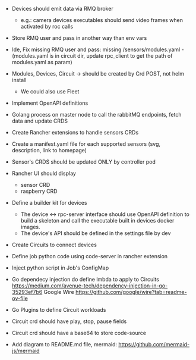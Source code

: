 
- Devices should emit data via RMQ broker
  - e.g.: camera devices executables should send video frames when activated by roc calls
- Store RMQ user and pass in another way than env vars
- Ide, Fix missing RMQ user and pass: missing /sensors/modules.yaml - (modules.yaml is in circuit dir, update rpc_client to get the path of modules.yaml as param)
- Modules, Devices, Circuit -> should be created by Crd POST, not helm install
  - We could also use Fleet
- Implement OpenAPI definitions
- Golang process on master node to call the rabbitMQ endpoints, fetch data and update CRDS
- Create Rancher extensions to handle sensors CRDs
- Create a manifest.yaml file for each supported sensors (svg, description, link to homepage)
- Sensor's CRDS should be updated ONLY by controller pod
- Rancher UI should display
  - sensor CRD
  - raspberry CRD
- Define a builder kit for devices
  - The device <-> rpc-server interface should use OpenAPI definition to build a skeleton and call the executable built in devices docker images.
  - The device's API should be defined in the settings file by dev
- Create Circuits to connect devices
- Define job python code using code-server in rancher extension 
- Inject python script in Job's ConfigMap

- Go dependecy injection do define lmbda to apply to Circuits 
  https://medium.com/avenue-tech/dependency-injection-in-go-35293ef7b6
  Google Wire https://github.com/google/wire?tab=readme-ov-file

- Go Plugins to define Circuit workloads
- Circuit crd should have play, stop, pause fields
- Circuit crd should have a base64 to store code-source
- Add diagram to README.md file, mermaid: https://github.com/mermaid-js/mermaid